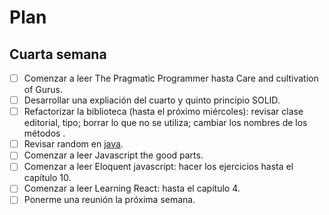# Plan

## Cuarta semana

- [ ] Comenzar a leer The Pragmatic Programmer hasta Care and cultivation of Gurus.
- [ ] Desarrollar una expliación del cuarto y quinto principio SOLID.
- [ ] Refactorizar la biblioteca (hasta el próximo miércoles): revisar clase editorial, tipo; borrar lo que no se utiliza; cambiar los nombres de los métodos .
- [ ] Revisar random en [java](http://franklinta.com/2014/08/31/predicting-the-next-math-random-in-java/).
- [ ] Comenzar a leer Javascript the good parts.
- [ ] Comenzar a leer Eloquent javascript: hacer los ejercicios hasta el capítulo 10.
- [ ] Comenzar a leer Learning React: hasta el capítulo 4.
- [ ] Ponerme una reunión la próxima semana.
